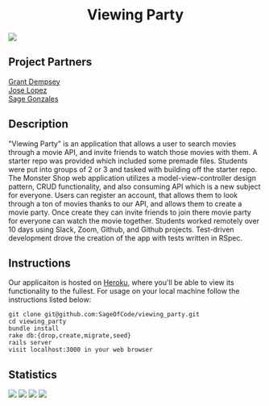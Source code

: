 # <div align="center"> Viewing Party
<img src="https://media.giphy.com/media/l2Sq70zdilk5aYYa4/giphy.gif">

 ## Project Partners
[Grant Dempsey](https://github.com/GDemps) <br>
[Jose Lopez](https://github.com/JoseLopez235) <br>
[Sage Gonzales](https://github.com/SageOfCode) <br>
## Description
"Viewing Party" is an application that allows a user to search movies through a movie API, and invite friends to watch those movies with them. A starter repo was provided which included some premade files. Students were put into groups of 2 or 3 and tasked with building off the starter repo. The Monster Shop web application utilizes a model-view-controller design pattern, CRUD functionality, and also consuming API which is a new subject for everyone. Users can register an account, that allows them to look through a ton of movies thanks to our API, and allows them to create a movie party. Once create they can invite friends to join there movie party for everyone can watch the movie together. Students worked remotely over 10 days using Slack, Zoom, Github, and Github projects. Test-driven development drove the creation of the app with tests written in RSpec.
## Instructions
Our applicaiton is hosted on [Heroku](https://viewing-party-2008-be.herokuapp.com/), where you'll be able to view its functionality to the fullest.
For usage on your local machine follow the instructions listed below:
```
git clone git@github.com:SageOfCode/viewing_party.git
cd viewing_party
bundle install
rake db:{drop,create,migrate,seed}
rails server
visit localhost:3000 in your web browser
```
## Statistics
   ![](https://img.shields.io/badge/Rails-5.2.4-informational?style=flat&logo=<LOGO_NAME>&logoColor=white&color=2bbc8a)    ![](https://img.shields.io/badge/Code-HTML-informational?style=flat&logo=<LOGO_NAME>&logoColor=white&color=2bbc8a) ![](https://img.shields.io/badge/Code-CSS-informational?style=flat&logo=<LOGO_NAME>&logoColor=white&color=2bbc8a)
![](https://img.shields.io/badge/Code-Ruby-informational?style=flat&logo=<LOGO_NAME>&logoColor=white&color=2bbc8a)

